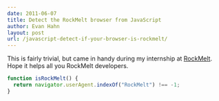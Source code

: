 ```yaml
---
date: 2011-06-07
title: Detect the RockMelt browser from JavaScript
author: Evan Hahn
layout: post
url: /javascript-detect-if-your-browser-is-rockmelt/
---
```


This is fairly trivial, but came in handy during my internship at [RockMelt](https://en.wikipedia.org/wiki/Rockmelt). Hope it helps all you RockMelt developers.

```js
function isRockMelt() {
  return navigator.userAgent.indexOf("RockMelt") !== -1;
}
```
